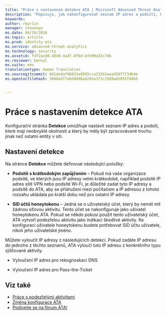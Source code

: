 ```yaml
---
title: "Práce s nastavením detekce ATA | Microsoft Advanced Threat Analytics"
description: "Popisuje, jak nakonfigurovat seznam IP adres a podsítí, které mají neobvyklé okolnosti a který by měly být zpracovávané jinak než ostatní entity v síti."
keywords: 
author: rkarlin
manager: stevenpo
ms.date: 04/28/2016
ms.topic: article
ms.prod: identity-ata
ms.service: advanced-threat-analytics
ms.technology: security
ms.assetid: f4f2ae30-4849-4a4f-8f6d-bfe99a32c746
ms.reviewer: bennyl
ms.suite: ems
translationtype: Human Translation
ms.sourcegitcommit: 8d1dedaf86031e8585cca23241aead58f7f3db4e
ms.openlocfilehash: 3840a5f7abdd496ad245a3f1c2589ad1855fddb5


---
```


# Práce s nastavením detekce ATA
Konfigurační stránka **Detekce** umožňuje nastavit seznam IP adres a podsítí, které mají neobvyklé okolnosti a který by měly být zpracovávané trochu jinak než ostatní entity v síti.

## Nastavení detekce
Na stránce **Detekce** můžete definovat následující položky:

-   **Podsítě s krátkodobým zapůjčením** – Pokud má vaše organizace podsítě, ve kterých jsou IP adresy velmi krátkodobé, například podsítě IP adres sítě VPN nebo podsítě Wi-Fi, je důležité zadat tyto IP adresy a podsítě do ATA, aby se přidružení mezi počítačem a IP adresou z tohoto rozsahu ukládala po kratší dobu než pro ostatní IP adresy.

-   **SID účtů honeytokenu** – Jedná se o uživatelský účet, který by neměl mít žádnou síťovou aktivitu. Tento účet se nakonfiguruje jako uživatel honeytokenu ATA. Pokud se někdo pokusí použít tento uživatelský účet, ATA vytvoří podezřelou aktivitu jako indikaci škodlivé aktivity. Ke konfiguraci uživatele honeytokenu budete potřebovat SID účtu uživatele, nikoli jeho uživatelské jméno.

Můžete vyloučit IP adresy z následujících detekcí. Pokud zadáte IP adresu do jednoho z těchto seznamů, ATA vyloučí tuto IP adresu z konkrétního typu zjišťované aktivity.

-   Vyloučení IP adres pro rekognoskaci DNS

-   Vyloučení IP adres pro Pass-the-Ticket

## Viz také
- [Práce s podezřelými aktivitami](working-with-suspicious-activities.md)
- [Změna konfigurace ATA](modifying-ata-configuration.md)
- [Podívejte se na fórum ATA!](https://social.technet.microsoft.com/Forums/security/home?forum=mata)



<!--HONumber=Jun16_HO4-->


